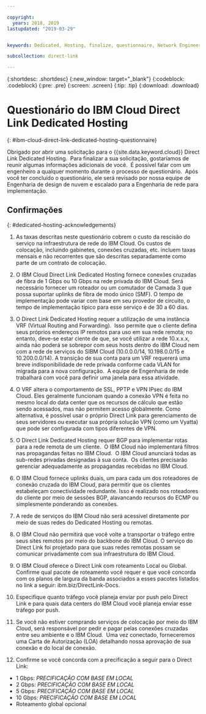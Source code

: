 ```yaml
---

copyright:
  years: 2018, 2019
lastupdated: "2019-03-29"


keywords: Dedicated, Hosting, finalize, questionnaire, Network Engineering, billing, fees, VRF, BGP, ticket, cross-connects, datacenters, data, center, backhaul, single mode, single-mode, fiber, Letter of Authorization, LOA, contract

subcollection: direct-link

---
```


{:shortdesc: .shortdesc}
{:new_window: target="_blank"}
{:codeblock: .codeblock}
{:pre: .pre}
{:screen: .screen}
{:tip: .tip}
{:download: .download}

# Questionário do IBM Cloud Direct Link Dedicated Hosting
{: #ibm-cloud-direct-link-dedicated-hosting-questionnaire}

Obrigado por abrir uma solicitação para o {{site.data.keyword.cloud}} Direct Link Dedicated Hosting.  Para finalizar a sua solicitação, gostaríamos de reunir algumas informações adicionais de você.  É possível falar com um engenheiro a qualquer momento durante o processo de questionário.  Após você ter concluído o questionário, ele será revisado por nossa equipe de Engenharia de design de nuvem e escalado para a Engenharia de rede para implementação.

## Confirmações
{: #dedicated-hosting-acknowledgements}

1. As taxas descritas neste questionário cobrem o custo da rescisão do serviço na infraestrutura de rede do IBM Cloud. Os custos de colocação, incluindo gabinetes, conexões cruzadas, etc. incluem taxas mensais e não recorrentes que são descritas separadamente como parte de um contrato de colocação.

2. O IBM Cloud Direct Link Dedicated Hosting fornece conexões cruzadas de fibra de 1 Gbps ou 10 Gbps na rede privada do IBM Cloud. Será necessário fornecer um roteador ou um comutador de Camada 3 que possa suportar uplinks de fibra de modo único (SMF). O tempo de implementação pode variar com base em seu provedor de circuito, o tempo de implementação típico para esse serviço é de 30 a 60 dias.

3. O Direct Link Dedicated Hosting requer a utilização de uma instância VRF (Virtual Routing and Forwarding).  Isso permite que o cliente defina seus próprios endereços IP remotos para uso em sua rede remota; no entanto, deve-se estar ciente de que, se você utilizar a rede 10.x.x.x, ainda não poderá se sobrepor com seus hosts dentro do IBM Cloud nem com a rede de serviços do SIBM Cloud (10.0.0.0/14, 10.198.0.0/15 e 10.200.0.0/14). A transição de sua conta para um VRF requererá uma breve indisponibilidade de rede privada conforme cada VLAN for migrada para a nova configuração.  A equipe de Engenharia de rede trabalhará com você para definir uma janela para essa atividade.

4. O VRF altera o comportamento de SSL, PPTP e VPN IPsec do IBM Cloud. Eles geralmente funcionam quando a conexão VPN é feita no mesmo local do data center que os recursos de cálculo que estão sendo acessados, mas não permitem acesso globalmente.  Como alternativa, é possível usar o próprio Direct Link para gerenciamento de seus servidores ou executar sua própria solução VPN (como um Vyatta) que pode ser configurada com tipos diferentes de VPN. 

5. O Direct Link Dedicated Hosting requer BGP para implementar rotas para a rede remota de um cliente.  O IBM Cloud não implementará filtros nas propagandas feitas no IBM Cloud.  O IBM Cloud anunciará todas as sub-redes privadas designadas à sua conta.  Os clientes precisarão gerenciar adequadamente as propagandas recebidas no IBM Cloud.

6. O IBM Cloud fornece uplinks duais, um para cada um dos roteadores de conexão cruzada do IBM Cloud, para permitir que os clientes estabeleçam conectividade redundante. Isso é realizado nos roteadores do cliente por meio de sessões BGP, alavancando recursos do ECMP ou simplesmente ponderando as conexões.

7. A rede de serviços do IBM Cloud não será acessível diretamente por meio de suas redes do Dedicated Hosting ou remotas.

8. O IBM Cloud não permitirá que você volte a transportar o tráfego entre seus sites remotos por meio do backbone do IBM Cloud. O serviço do Direct Link foi projetado para que suas redes remotas possam se comunicar privadamente com sua infraestrutura do IBM Cloud.

9. O IBM Cloud oferece o Direct Link com roteamento Local ou Global. Confirme qual pacote de roteamento você requer e que você concorda com os planos de largura da banda associados a esses pacotes listados no link a seguir: ibm.biz/DirectLink-Docs.

10. Especifique quanto tráfego você planeja enviar por push pelo Direct Link e para quais data centers do IBM Cloud você planeja enviar esse tráfego por push.

11. Se você não estiver comprando serviços de colocação por meio do IBM Cloud, será responsável por pedir e pagar pelas conexões cruzadas entre seu ambiente e o IBM Cloud.  Uma vez conectado, forneceremos uma Carta de Autorização (LOA) detalhando nossa aprovação de sua conexão e do local de conexão.

12. Confirme se você concorda com a precificação a seguir para o Direct Link:
 * 1 Gbps: _PRECIFICAÇÃO COM BASE EM LOCAL_ 
 * 2 Gbps: _PRECIFICAÇÃO COM BASE EM LOCAL_
 * 5 Gbps: _PRECIFICAÇÃO COM BASE EM LOCAL_
 * 10 Gbps: _PRECIFICAÇÃO COM BASE EM LOCAL_
 * Roteamento global opcional
